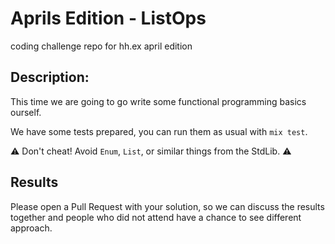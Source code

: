 # Aprils Edition - ListOps

coding challenge repo for hh.ex april edition

## Description:

This time we are going to go write some functional programming basics ourself.

We have some tests prepared, you can run them as usual with `mix test`.

:warning: Don't cheat! Avoid `Enum`, `List`, or similar things from the StdLib. :warning:

## Results

Please open a Pull Request with your solution, so we can discuss the results together and people who did not attend have a chance to see different approach.
